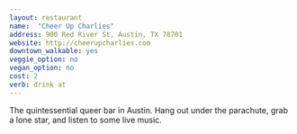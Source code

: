 ```yaml
---
layout: restaurant
name:  "Cheer Up Charlies"
address: 900 Red River St, Austin, TX 78701
website: http://cheerupcharlies.com
downtown_walkable: yes
veggie_option: no
vegan_option: no
cost: 2
verb: drink at
---
```


The quintessential queer bar in Austin. Hang out under the parachute, grab a lone star, and listen to some live music.

